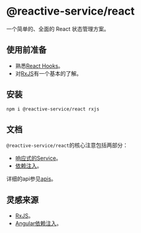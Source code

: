 # @reactive-service/react

一个简单的、全面的 React 状态管理方案。

## 使用前准备

- 熟悉[React Hooks](https://zh-hans.reactjs.org/docs/hooks-intro.html)。
- 对[RxJS](https://rxjs-dev.firebaseapp.com/guide/overview)有一个基本的了解。

## 安装

```sh
npm i @reactive-service/react rxjs
```

## 文档

`@reactive-service/react`的核心注意包括两部分：

- [响应式的Service](./service.md)。
- [依赖注入](./di.md)。

详细的api参见[apis](./apis.md)。

## 灵感来源

- [RxJS](https://rxjs-dev.firebaseapp.com/guide/overview)。
- [Angular依赖注入](https://angular.cn/guide/dependency-injection)。
